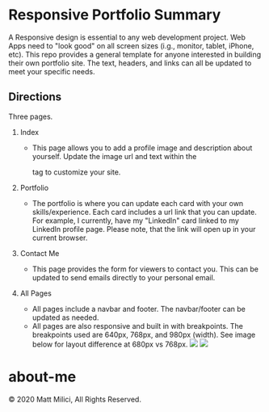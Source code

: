 # Responsive Portfolio Summary

A Responsive design is essential to any web development project. Web Apps need to "look good" on all screen sizes (i.g., monitor, tablet, iPhone, etc). This repo provides a general template for anyone interested in building their own portfolio site. The text, headers, and links can all be updated to meet your specific needs.

## Directions

Three pages.

1. Index

   - This page allows you to add a profile image and description about yourself. Update the image url and text within the <p> tag to customize your site.

2. Portfolio

   - The portfolio is where you can update each card with your own skills/experience. Each card includes a url link that you can update. For example, I currently, have my "LinkedIn" card linked to my LinkedIn profile page. Please note, that the link will open up in your current browser.

3. Contact Me

   - This page provides the form for viewers to contact you. This can be updated to send emails directly to your personal email.

4. All Pages
   - All pages include a navbar and footer. The navbar/footer can be updated as needed.
   - All pages are also responsive and built in with breakpoints. The breakpoints used are 640px, 768px, and 980px (width). See image below for layout difference at 680px vs 768px.
   ![](640-contact.png)
   ![](768-contact.png)

# about-me

© 2020 Matt Milici, All Rights Reserved.
